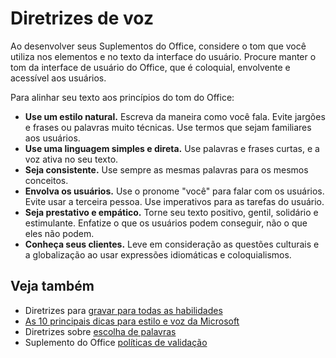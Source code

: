 # <a name="voice-guidelines"></a>Diretrizes de voz

Ao desenvolver seus Suplementos do Office, considere o tom que você utiliza nos elementos e no texto da interface do usuário. Procure manter o tom da interface de usuário do Office, que é coloquial, envolvente e acessível aos usuários. 

Para alinhar seu texto aos princípios do tom do Office:

- **Use um estilo natural.** Escreva da maneira como você fala. Evite jargões e frases ou palavras muito técnicas. Use termos que sejam familiares aos usuários.
- **Use uma linguagem simples e direta.** Use palavras e frases curtas, e a voz ativa no seu texto. 
- **Seja consistente.** Use sempre as mesmas palavras para os mesmos conceitos.
- **Envolva os usuários.** Use o pronome "você" para falar com os usuários. Evite usar a terceira pessoa. Use imperativos para as tarefas do usuário.
- **Seja prestativo e empático.** Torne seu texto positivo, gentil, solidário e estimulante. Enfatize o que os usuários podem conseguir, não o que eles não podem.
- **Conheça seus clientes.** Leve em consideração as questões culturais e a globalização ao usar expressões idiomáticas e coloquialismos.

## <a name="see-also"></a>Veja também

- Diretrizes para [gravar para todas as habilidades](https://docs.microsoft.com/style-guide/accessibility/writing-all-abilities)
- [As 10 principais dicas para estilo e voz da Microsoft](https://docs.microsoft.com/style-guide/top-10-tips-style-voice)
- Diretrizes sobre [escolha de palavras](https://docs.microsoft.com/style-guide/word-choice/)
-  Suplemento do Office [políticas de validação](https://docs.microsoft.com/office/dev/store/validation-policies)